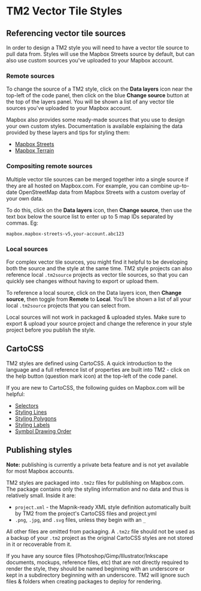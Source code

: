TM2 Vector Tile Styles
======================

Referencing vector tile sources
-------------------------------

In order to design a TM2 style you will need to have a vector tile source to pull data from. Styles will use the Mapbox Streets source by default, but can also use custom sources you've uploaded to your Mapbox account.

### Remote sources

To change the source of a TM2 style, click on the __Data layers__ icon near the top-left of the code panel, then click on the blue __Change source__ button at the top of the layers panel. You will be shown a list of any vector tile sources you've uploaded to your Mapbox account.

Mapbox also provides some ready-made sources that you use to design your own custom styles. Documentation is available explaining the data provided by these layers and tips for styling them:

- [Mapbox Streets](https://www.mapbox.com/developers/vector-tiles/mapbox-streets/)
- [Mapbox Terrain](https://www.mapbox.com/developers/vector-tiles/mapbox-terrain/)

### Compositing remote sources

Multiple vector tile sources can be merged together into a single source if they are all hosted on Mapbox.com. For example, you can combine up-to-date OpenStreetMap data from Mapbox Streets with a custom overlay of your own data.

To do this, click on the __Data layers__ icon, then __Change source__, then use the text box below the source list to enter up to 5 map IDs separated by commas. Eg:

    mapbox.mapbox-streets-v5,your-account.abc123

### Local sources

For complex vector tile sources, you might find it helpful to be developing both the source and the style at the same time. TM2 style projects can also reference local `.tm2source` projects as vector tile sources, so that you can quickly see changes without having to export or upload them.

To reference a local source, click on the Data layers icon, then __Change source__, then toggle from __Remote__ to __Local__. You'll be shown a list of all your local `.tm2source` projects that you can select from.

Local sources will not work in packaged & uploaded styles. Make sure to export & upload your source project and change the reference in your style project before you publish the style.

CartoCSS
--------

TM2 styles are defined using CartoCSS. A quick introduction to the language and a full reference list of properties are built into TM2 - click on the help button (question mark icon) at the top-left of the code panel.

If you are new to CartoCSS, the following guides on Mapbox.com will be helpful:

- [Selectors](https://www.mapbox.com/tilemill/docs/guides/selectors/)
- [Styling Lines](https://www.mapbox.com/tilemill/docs/guides/styling-lines/)
- [Styling Polygons](https://www.mapbox.com/tilemill/docs/guides/styling-polygons/)
- [Styling Labels](https://www.mapbox.com/tilemill/docs/guides/styling-labels/)
- [Symbol Drawing Order](https://www.mapbox.com/tilemill/docs/guides/symbol-drawing-order/)

Publishing styles
-----------------

__Note:__ publishing is currently a private beta feature and is not yet available for most Mapbox accounts.

TM2 styles are packaged into `.tm2z` files for publishing on Mapbox.com. The package contains only the styling information and no data and thus is relatively small. Inside it are:

- `project.xml` - the Mapnik-ready XML style definition automatically built by TM2 from the project's CartoCSS files and project.yml
- `.png`, `.jpg`, and `.svg` files, unless they begin with an `_`

All other files are omitted from packaging. A `.tm2z` file should not be used as a backup of your `.tm2` project as the original CartoCSS styles are not stored in it or recoverable from it.

If you have any source files (Photoshop/Gimp/Illustrator/Inkscape documents, mockups, reference files, etc) that are not directly required to render the style, they should be named beginning with an underscore or kept in a subdirectory beginning with an underscore. TM2 will ignore such files & folders when creating packages to deploy for rendering.
